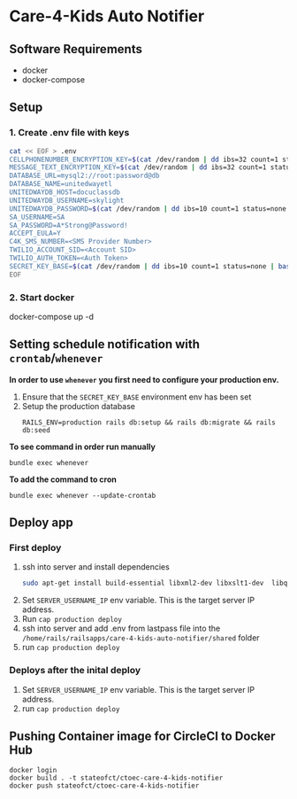 # Care-4-Kids Auto Notifier

## Software Requirements 
* docker
* docker-compose

## Setup

### 1. Create .env file with keys
```bash 
cat << EOF > .env
CELLPHONENUMBER_ENCRYPTION_KEY=$(cat /dev/random | dd ibs=32 count=1 status=none | base64)
MESSAGE_TEXT_ENCRYPTION_KEY=$(cat /dev/random | dd ibs=32 count=1 status=none | base64)
DATABASE_URL=mysql2://root:password@db
DATABASE_NAME=unitedwayetl
UNITEDWAYDB_HOST=docuclassdb
UNITEDWAYDB_USERNAME=skylight
UNITEDWAYDB_PASSWORD=$(cat /dev/random | dd ibs=10 count=1 status=none | base64)
SA_USERNAME=SA
SA_PASSWORD=A*Strong@Password!
ACCEPT_EULA=Y
C4K_SMS_NUMBER=<SMS Provider Number>
TWILIO_ACCOUNT_SID=<Account SID>
TWILIO_AUTH_TOKEN=<Auth Token>
SECRET_KEY_BASE=$(cat /dev/random | dd ibs=10 count=1 status=none | base64)
EOF
```

### 2. Start docker
docker-compose up -d


## Setting schedule notification with `crontab`/`whenever`

**In order to use `whenever` you first need to configure your production env.**
1. Ensure that the `SECRET_KEY_BASE` environment env has been set
2. Setup the production database
    ```
    RAILS_ENV=production rails db:setup && rails db:migrate && rails db:seed
    ```

**To see command in order run manually**
```
bundle exec whenever
```

**To add the command to cron**
```
bundle exec whenever --update-crontab
``` 

## Deploy app
### First deploy
1. ssh into server and install dependencies
    ``` bash
    sudo apt-get install build-essential libxml2-dev libxslt1-dev  libqtwebkit4  libqt4-dev xvfb libmysqlclient-dev freetds-dev
    ```
1. Set `SERVER_USERNAME_IP` env variable. This is the target server IP address.
1. Run `cap production deploy` 
1. ssh into server and add .env from lastpass file into the `/home/rails/railsapps/care-4-kids-auto-notifier/shared` folder
1. run `cap production deploy`

### Deploys after the inital deploy
1. Set `SERVER_USERNAME_IP` env variable. This is the target server IP address.
1. run `cap production deploy`


## Pushing Container image for CircleCI to Docker Hub
```
docker login
docker build . -t stateofct/ctoec-care-4-kids-notifier
docker push stateofct/ctoec-care-4-kids-notifier
```